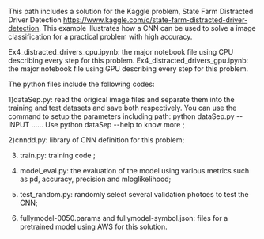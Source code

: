 

This path includes a solution for the Kaggle problem, State Farm Distracted Driver Detection https://www.kaggle.com/c/state-farm-distracted-driver-detection. This example illustrates how a CNN can be used to solve a image classification for a practical problem with high accuracy. 


Ex4_distracted_drivers_cpu.ipynb: the major notebook file using CPU describing every step for this problem. 
Ex4_distracted_drivers_gpu.ipynb: the major notebook file using GPU describing every step for this problem.

The python files include the following codes: 

1)dataSep.py: read the origical image files and separate them into the training and test datasets and save both respectively. You can use the command to setup the parameters including path: python  dataSep.py --INPUT ......
Use python dataSep --help to know more ; 

2)cnndd.py: library of CNN definition for this problem;

3) train.py: training code ; 

4) model_eval.py: the evaluation of the model using various metrics such as pd, accuracy, precision and mloglikelihood;

5) test_random.py: randomly select several validation photoes to test the CNN; 

6) fullymodel-0050.params and fullymodel-symbol.json: files for a pretrained model using AWS for this solution. 
